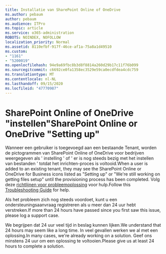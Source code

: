 ```yaml
---
title: Installatie van SharePoint Online of OneDrive
ms.author: pebaum
author: pebaum
ms.audience: ITPro
ms.topic: article
ms.service: o365-administration
ROBOTS: NOINDEX, NOFOLLOW
localization_priority: Normal
ms.assetid: 8110efbf-917f-46ce-af1a-75a8a1d49510
ms.custom:
- "1161"
- "5200019"
ms.openlocfilehash: 94e9a69fbc8b3d8f8814a260d29b17c11f76b099
ms.sourcegitcommit: c6692ce0fa1358ec3529e59ca0ecdfdea4cdc759
ms.translationtype: MT
ms.contentlocale: nl-NL
ms.lasthandoff: 09/15/2020
ms.locfileid: "47770987"
---
```

# <a name="sharepoint-online-or-onedrive-setting-up"></a><span data-ttu-id="1e662-102">SharePoint Online of OneDrive "instellen"</span><span class="sxs-lookup"><span data-stu-id="1e662-102">SharePoint Online or OneDrive "Setting up"</span></span>

<span data-ttu-id="1e662-103">Wanneer een gebruiker is toegevoegd aan een bestaande Tenant, worden de pictogrammen van SharePoint Online of OneDrive voor bedrijven weergegeven als ' instelling ' of ' er is nog steeds bezig met het instellen van bestanden ' totdat het inrichten-proces is voltooid.</span><span class="sxs-lookup"><span data-stu-id="1e662-103">When a user is added to an existing tenant, they may see the SharePoint Online or OneDrive for Business icons listed as "Setting up" or "We're still working on getting files setup" until the provisioning process has been completed.</span></span> <span data-ttu-id="1e662-104">Volg deze [richtlijnen voor probleemoplossing](https://docs.microsoft.com/sharepoint/support/sites/troubleshooting-guide-for-sites-stopped-at-provisioning) voor hulp.</span><span class="sxs-lookup"><span data-stu-id="1e662-104">Follow this [Troubleshooting Guide](https://docs.microsoft.com/sharepoint/support/sites/troubleshooting-guide-for-sites-stopped-at-provisioning) for help.</span></span>

<span data-ttu-id="1e662-105">Als het probleem zich nog steeds voordoet, kunt u een ondersteuningsaanvraag registreren als u meer dan 24 uur hebt verstreken.</span><span class="sxs-lookup"><span data-stu-id="1e662-105">If more than 24 hours have passed since you first saw this issue, please log a support case.</span></span>

<span data-ttu-id="1e662-106">We begrijpen dat 24 uur veel tijd in beslag kunnen lijken.</span><span class="sxs-lookup"><span data-stu-id="1e662-106">We understand that 24 hours may seem like a long time.</span></span> <span data-ttu-id="1e662-107">In veel gevallen werken we al met een oplossing.</span><span class="sxs-lookup"><span data-stu-id="1e662-107">In many cases, we're already working on a solution.</span></span> <span data-ttu-id="1e662-108">Geef ons minstens 24 uur om een oplossing te voltooien.</span><span class="sxs-lookup"><span data-stu-id="1e662-108">Please give us at least 24 hours to complete a solution.</span></span>
